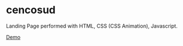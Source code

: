 # cencosud
Landing Page performed with HTML, CSS (CSS Animation), Javascript.

[Demo](https://redhatdevn16.github.io/cencosud/)
